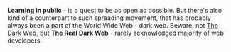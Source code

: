 **Learning in public** - is a quest to be as open as possible. But there's also kind of a counterpart to such spreading movement, that has probably always been a part of the World Wide Web - dark web. Beware, not [The Dark Web](https://en.wikipedia.org/wiki/Dark_web), but **[The Real Dark Web](https://www.sonniesedge.net/posts/real-dark-web/)** - rarely acknowledged majority of web developers.
